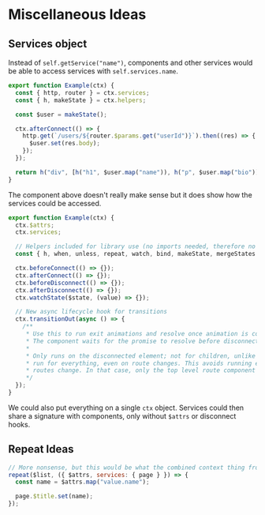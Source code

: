 # Miscellaneous Ideas

## Services object

Instead of `self.getService("name")`, components and other services would be able to access services with `self.services.name`.

```js
export function Example(ctx) {
  const { http, router } = ctx.services;
  const { h, makeState } = ctx.helpers;

  const $user = makeState();

  ctx.afterConnect(() => {
    http.get(`/users/${router.$params.get("userId")}`).then((res) => {
      $user.set(res.body);
    });
  });

  return h("div", [h("h1", $user.map("name")), h("p", $user.map("bio"))]);
}
```

The component above doesn't really make sense but it does show how the services could be accessed.

```js
export function Example(ctx) {
  ctx.$attrs;
  ctx.services;

  // Helpers included for library use (no imports needed, therefore no @woofjs/client peer dependency):
  const { h, when, unless, repeat, watch, bind, makeState, mergeStates } = ctx.helpers;

  ctx.beforeConnect(() => {});
  ctx.afterConnect(() => {});
  ctx.beforeDisconnect(() => {});
  ctx.afterDisconnect(() => {});
  ctx.watchState($state, (value) => {});

  // New async lifecycle hook for transitions
  ctx.transitionOut(async () => {
    /**
     * Use this to run exit animations and resolve once animation is complete.
     * The component waits for the promise to resolve before disconnecting.
     *
     * Only runs on the disconnected element; not for children, unlike the disconnect hooks that do
     * run for everything, even on route changes. This avoids running every transition at once when
     * routes change. In that case, only the top level route component should transition.
     */
  });
}
```

We could also put everything on a single `ctx` object. Services could then share a signature with components, only without `$attrs` or disconnect hooks.

## Repeat Ideas

```js
// More nonsense, but this would be what the combined context thing from earlier in this file might look like.
repeat($list, ({ $attrs, services: { page } }) => {
  const name = $attrs.map("value.name");

  page.$title.set(name);
});
```
